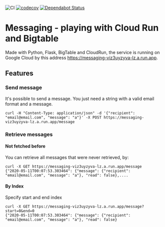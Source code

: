 ![CI](https://github.com/ramonmedeiros/messaging/workflows/CI/badge.svg)
[![codecov](https://codecov.io/gh/ramonmedeiros/messaging/branch/master/graph/badge.svg)](https://codecov.io/gh/ramonmedeiros/messaging)
[![Dependabot Status](https://api.dependabot.com/badges/status?host=github&repo=ramonmedeiros/messaging&identifier=262852245)](https://dependabot.com)
# Messaging - playing with Cloud Run and Bigtable

Made with Python, Flask, BigTable and CloudRun, the service is running on Google Cloud by this address https://messaging-viz3uyzyva-lz.a.run.app.

## Features

### Send message

It's possible to send a message. You just need a string with a valid email format and a message.

```
curl -H "Content-Type: application/json" -d '{"recipient": "email@email.com", "message": "a"}' -X POST https://messaging-viz3uyzyva-lz.a.run.app/message
```

### Retrieve messages

#### Not fetched before
You can retrieve all messages that were never retrieved, by:
```
curl -X GET https://messaging-viz3uyzyva-lz.a.run.app/message
{"2020-05-11T00:07:53.303464": {"message": {"recipient": "email@email.com", "message": "a"}, "read": false},....

```

#### By Index
Specify start and end index
```
curl -X GET https://messaging-viz3uyzyva-lz.a.run.app/message?start=0&end=0
{"2020-05-11T00:07:53.303464": {"message": {"recipient": "email@email.com", "message": "a"}, "read": false}
```
